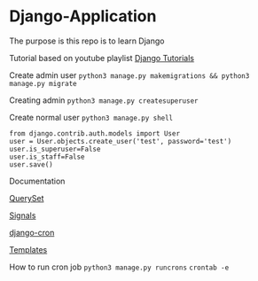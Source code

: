 # Django-Application
The purpose is this repo is to learn Django

Tutorial based on youtube playlist [Django Tutorials](https://www.youtube.com/playlist?list=PL-osiE80TeTtoQCKZ03TU5fNfx2UY6U4p)

Create admin user
`python3 manage.py makemigrations && python3 manage.py migrate`

Creating admin
`python3 manage.py createsuperuser`

Create normal user
`python3 manage.py shell`
```python3
from django.contrib.auth.models import User
user = User.objects.create_user('test', password='test')
user.is_superuser=False
user.is_staff=False
user.save()
```

Documentation

[QuerySet](https://docs.djangoproject.com/en/3.0/ref/models/querysets/)

[Signals](https://docs.djangoproject.com/en/3.0/topics/signals/)

[django-cron](https://django-cron.readthedocs.io/en/latest/)

[Templates](https://docs.djangoproject.com/en/3.0/topics/templates/)

How to run cron job
`python3 manage.py runcrons`
`crontab -e`